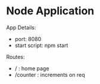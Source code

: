 # Node Application 

App Details:
<ul>
  <li>port: 8080</li>
  <li>start script: npm start</li>
</ul>


Routes: 
<ul>
 <li>/ : home page </li>
 <li>/counter : increments on req  </li>
</ul>


